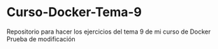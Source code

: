 # Curso-Docker-Tema-9
Repositorio para hacer los ejercicios del tema 9 de mi curso de Docker
Prueba de modificación